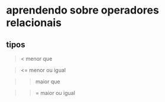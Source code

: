 # aprendendo sobre operadores relacionais

## tipos

> < menor que

> <= menor ou igual

> > maior que

> >= maior ou igual
  